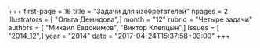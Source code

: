 +++
first-page = 16
title = "Задачи для изобретателей"
npages = 2
illustrators = [ "Ольга Демидова",]
month = "12"
rubric = "Четыре задачи"
authors = [ "Михаил Евдокимов", "Виктор Клепцын",]
issues = [ "2014_12",]
year = "2014"
date = "2017-04-24T15:37:58+03:00"
+++
